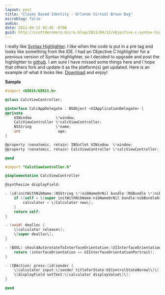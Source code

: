 ```yaml
---
layout: post
title: "Claims Based Identity - Orlando Virtual Brown Bag"
microblog: false
audio:
date: 2011-04-12 02:45 -0700
guid: http://scottdensmore.micro.blog/2011/04/12/objective-c-syntax-highlighter-reboot.html
---
```


I really like [Syntax Highlighter](http://alexgorbatchev.com/SyntaxHighlighter/). I like when the code is put in a pre tag and looks like something from the IDE. I had an Objective C highlighter for a previous version of Syntax Highlighter, so I decided to upgrade and post the highlighter to [github](https://github.com/scottdensmore/ObjectiveCSyntaxHighlighter). I am sure I have missed some things here and I hope that others fork and update it as the platform(s) get updated. Here is an example of what it looks like. [Download](https://github.com/scottdensmore/ObjectiveCSyntaxHighlighter) and enjoy!

**Sample**

```objective-c
#import <UIKit/UIKit.h>

@class CalcViewController;

@interface CalcAppDelegate : NSObject <UIApplicationDelegate> {
@private
    UIWindow           \*window;
    CalcViewController \*calcViewController;
    NSString           \*name;
    int                 age;
}

@property (nonatomic, retain) IBOutlet UIWindow  \*window;
@property (nonatomic, retain) CalcViewController \*calcViewController;

@end
```

```objective-c
#import "CalcViewController.h"

@implementation CalcViewController

@synthesize displayField;

- (id)initWithNibName:(NSString \*)nibNameOrNil bundle:(NSBundle \*)nibBundleOrNil {
    if ((self = \[super initWithNibName:nibNameOrNil bundle:nibBundleOrNil\])) {
        calculator = \[Calculator new\];
    }
    return self;
}

- (void) dealloc {
    \[calculator release\];
    \[super dealloc\];
}

- (BOOL) shouldAutorotateToInterfaceOrientation:(UIInterfaceOrientation)interfaceOrientation {
    return (interfaceOrientation == UIInterfaceOrientationPortrait);
}

- (IBAction) press:(id)sender {
    \[calculator input:\[sender titleForState:UIControlStateNormal\]\];
    \[displayField setText:\[calculator displayValue\]\];
}

@end
```